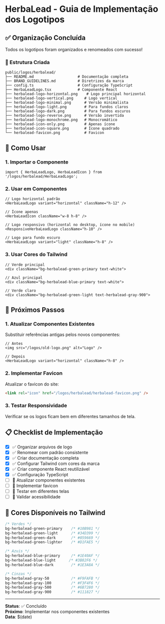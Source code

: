 # HerbaLead - Guia de Implementação dos Logotipos

## ✅ Organização Concluída

Todos os logotipos foram organizados e renomeados com sucesso! 

### 📁 Estrutura Criada
```
public/logos/herbalead/
├── README.md                    # Documentação completa
├── BRAND_GUIDELINES.md          # Diretrizes da marca
├── config.ts                    # Configuração TypeScript
├── HerbaLeadLogo.tsx            # Componente React
├── herbalead-logo-horizontal.png    # Logo principal horizontal
├── herbalead-logo-vertical.png     # Logo vertical
├── herbalead-logo-minimal.png      # Versão minimalista
├── herbalead-logo-light.png        # Para fundos claros
├── herbalead-logo-dark.png         # Para fundos escuros
├── herbalead-logo-reverse.png      # Versão invertida
├── herbalead-logo-monochrome.png   # Monocromático
├── herbalead-icon-only.png         # Apenas ícone
├── herbalead-icon-square.png       # Ícone quadrado
└── herbalead-favicon.png           # Favicon
```

## 🚀 Como Usar

### 1. Importar o Componente
```tsx
import { HerbaLeadLogo, HerbaLeadIcon } from '/logos/herbalead/HerbaLeadLogo';
```

### 2. Usar em Componentes
```tsx
// Logo horizontal padrão
<HerbaLeadLogo variant="horizontal" className="h-12" />

// Ícone apenas
<HerbaLeadIcon className="w-8 h-8" />

// Logo responsivo (horizontal no desktop, ícone no mobile)
<ResponsiveHerbaLeadLogo className="h-10" />

// Logo para fundo escuro
<HerbaLeadLogo variant="light" className="h-8" />
```

### 3. Usar Cores do Tailwind
```tsx
// Verde principal
<div className="bg-herbalead-green-primary text-white">

// Azul principal  
<div className="bg-herbalead-blue-primary text-white">

// Verde claro
<div className="bg-herbalead-green-light text-herbalead-gray-900">
```

## 🔄 Próximos Passos

### 1. Atualizar Componentes Existentes
Substituir referências antigas pelos novos componentes:

```tsx
// Antes
<img src="/logos/old-logo.png" alt="Logo" />

// Depois  
<HerbaLeadLogo variant="horizontal" className="h-8" />
```

### 2. Implementar Favicon
Atualizar o favicon do site:
```html
<link rel="icon" href="/logos/herbalead/herbalead-favicon.png" />
```

### 3. Testar Responsividade
Verificar se os logos ficam bem em diferentes tamanhos de tela.

## 📋 Checklist de Implementação

- [x] ✅ Organizar arquivos de logo
- [x] ✅ Renomear com padrão consistente  
- [x] ✅ Criar documentação completa
- [x] ✅ Configurar Tailwind com cores da marca
- [x] ✅ Criar componente React reutilizável
- [x] ✅ Configuração TypeScript
- [ ] 🔄 Atualizar componentes existentes
- [ ] 🔄 Implementar favicon
- [ ] 🔄 Testar em diferentes telas
- [ ] 🔄 Validar acessibilidade

## 🎨 Cores Disponíveis no Tailwind

```css
/* Verdes */
bg-herbalead-green-primary    /* #10B981 */
bg-herbalead-green-light      /* #34D399 */
bg-herbalead-green-dark       /* #059669 */
bg-herbalead-green-lighter    /* #D1FAE5 */

/* Azuis */
bg-herbalead-blue-primary     /* #1E40AF */
bg-herbalead-blue-light      /* #3B82F6 */
bg-herbalead-blue-dark        /* #1E3A8A */

/* Cinzas */
bg-herbalead-gray-50          /* #F9FAFB */
bg-herbalead-gray-100         /* #F3F4F6 */
bg-herbalead-gray-500         /* #6B7280 */
bg-herbalead-gray-900         /* #111827 */
```

---

**Status**: ✅ Concluído  
**Próximo**: Implementar nos componentes existentes  
**Data**: $(date)








